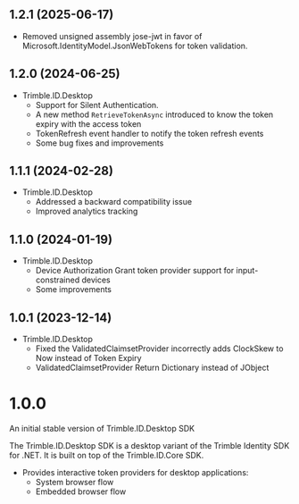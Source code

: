 ## 1.2.1 (2025-06-17)
- Removed unsigned assembly jose-jwt in favor of Microsoft.IdentityModel.JsonWebTokens for token validation.

## 1.2.0 (2024-06-25)

* Trimble.ID.Desktop
	- Support for Silent Authentication.
	- A new method `RetrieveTokenAsync` introduced to know the token expiry with the access token
	- TokenRefresh event handler to notify the token refresh events
	- Some bug fixes and improvements

## 1.1.1 (2024-02-28)

* Trimble.ID.Desktop
	- Addressed a backward compatibility issue
	- Improved analytics tracking

## 1.1.0 (2024-01-19)

* Trimble.ID.Desktop
	- Device Authorization Grant token provider support for input-constrained devices
   	- Some improvements

## 1.0.1 (2023-12-14)

* Trimble.ID.Desktop
	- Fixed the ValidatedClaimsetProvider incorrectly adds ClockSkew to Now instead of Token Expiry
	- ValidatedClaimsetProvider Return Dictionary instead of JObject

# 1.0.0

An initial stable version of Trimble.ID.Desktop SDK

The Trimble.ID.Desktop SDK is a desktop variant of the Trimble Identity SDK for .NET. It is built on top of the Trimble.ID.Core SDK.

- Provides interactive token providers for desktop applications:
	- System browser flow
	- Embedded browser flow